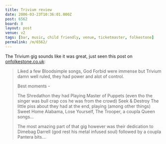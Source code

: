 ```yaml
---
title: Trivium review
date: 2006-03-23T10:36:01.000Z
post: 6562
board: 8
layout: post
venue: v2
tags: [bar, music, child friendly, venue, ticketmaster, folkestone]
permalink: /m/6562/
---
```

The Trivium gig sounds like it was great, just seen this post on <a href="http://www.onfolkestone.co.uk">onfolkestone.co.uk</a>:
<blockquote>Liked a few Bloodsimple songs, God Forbid were immense but Trivium damn well ruled, they had power and alot of control.

Best moments -

The Shredathon they had
Playing Master of Puppets (even tho the singer was bull crap cos he was from the crowd)
Seek & Destroy
The little piss about they had at the end, playing (among other things) Sweet Home Alabama, Lose Yourself, The Trooper, a coupla Queen songs...

The most amazing part of that gig however was their dedication to Dimebag Darrell (god rest his metal infused soul) followed by a coupla Pantera bits...</blockquote>
